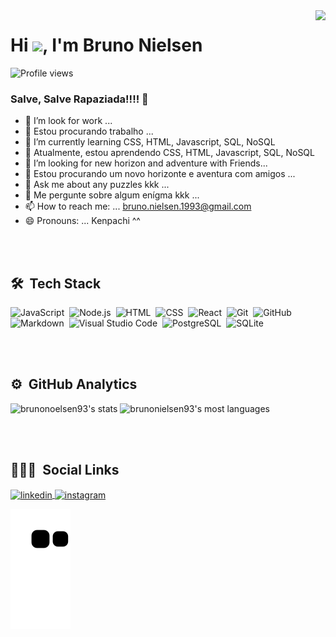 <img align="right" height="590em" src="https://raw.githubusercontent.com/gist/brunonielsen93/08f4752158ac57f858f820e34d1b65ed/raw/e5a6d082650dca208c2d672ec82a21d4c94a9e37/githubcard.svg"/>
<h1 align="left">Hi <img src="https://raw.githubusercontent.com/kaueMarques/kaueMarques/master/hi.gif" width="30px">, I'm Bruno Nielsen</h1>
<p align="left"> <img src="https://komarev.com/ghpvc/?username=brunonielsen93&color=yellow" alt="Profile views" /> </p>

### Salve, Salve Rapaziada!!!! 👋


- 🔭 I’m look for work ...
- 🔭 Estou procurando trabalho ... 
- 🌱 I’m currently learning CSS, HTML, Javascript, SQL, NoSQL
- 🌱 Atualmente, estou aprendendo CSS, HTML, Javascript, SQL, NoSQL 
- 🤔 I’m looking for new horizon and adventure with Friends...
- 🤔 Estou procurando um novo horizonte e aventura com amigos ... 
- 💬 Ask me about any puzzles kkk ...
- 💬 Me pergunte sobre algum enígma kkk ...
- 📫 How to reach me: ... bruno.nielsen.1993@gmail.com
- 😄 Pronouns: ... Kenpachi ^^

<br><br>

## 🛠 &nbsp;Tech Stack

![JavaScript](https://img.shields.io/badge/-JavaScript-05122A?style=flat&logo=javascript)&nbsp;
![Node.js](https://img.shields.io/badge/-Node.js-05122A?style=flat&logo=node.js)&nbsp;
![HTML](https://img.shields.io/badge/-HTML-05122A?style=flat&logo=HTML5)&nbsp;
![CSS](https://img.shields.io/badge/-CSS-05122A?style=flat&logo=CSS3&logoColor=1572B6)&nbsp;
![React](https://img.shields.io/badge/-React-05122A?style=flat&logo=react)&nbsp;
![Git](https://img.shields.io/badge/-Git-05122A?style=flat&logo=git)&nbsp;
![GitHub](https://img.shields.io/badge/-GitHub-05122A?style=flat&logo=github)&nbsp;
![Markdown](https://img.shields.io/badge/-Markdown-05122A?style=flat&logo=markdown)&nbsp;
![Visual Studio Code](https://img.shields.io/badge/-Visual%20Studio%20Code-05122A?style=flat&logo=visual-studio-code&logoColor=007ACC)&nbsp;
![PostgreSQL](https://img.shields.io/badge/-PostgreSQL-05122A?style=flat&logo=postgresql)&nbsp;
![SQLite](https://img.shields.io/badge/-SQLite-05122A?style=flat&logo=sqlite)&nbsp;

<br><br>

## ⚙️ &nbsp;GitHub Analytics

<p align="left">
<img width="530em" src="https://github-readme-stats.vercel.app/api?username=brunonielsen93&show_icons=true&theme=vision-friendly-dark" alt="brunonoelsen93's stats"/>
<img width="530em" src="https://github-readme-stats.vercel.app/api/top-langs/?username=brunonielsen93&layout=compact&theme=vision-friendly-dark" alt="brunonielsen93's most languages"/>
</p>

<br><br>

## 🧔🏻‍♂️ &nbsp;Social Links

<a href="https://www.linkedin.com/in/bruno-nielsen-do-val" target="_blank">
  <img align="center" src="https://img.shields.io/badge/-brunonielsen93-05122A?style=flat&logo=linkedin" alt="linkedin"/>
</a>
<a href="https://www.instagram.com/bruno_nielsen/" target="_blank">
 <img align="center" src="https://img.shields.io/badge/-brunonielsen93-05122A?style=flat&logo=instagram" alt="instagram"/>
  
  ![Snake animation](https://github.com/rafaballerini/rafaballerini/blob/output/github-contribution-grid-snake.svg)


